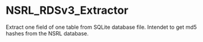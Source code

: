 # NSRL_RDSv3_Extractor
Extract one field of one table from SQLite database file. Intendet to get md5 hashes from the NSRL database.
